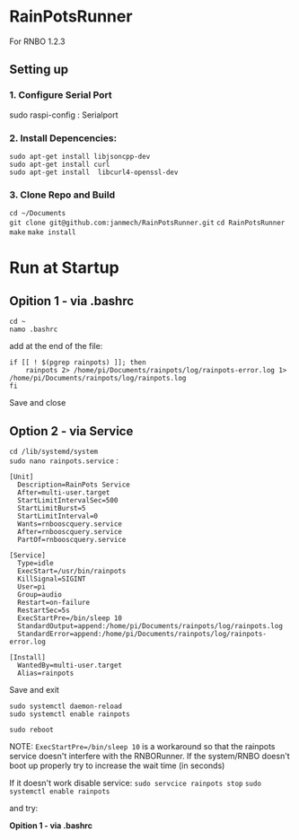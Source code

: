 # RainPotsRunner

For RNBO 1.2.3

## Setting up

### 1. Configure Serial Port
sudo raspi-config : Serialport

### 2. Install Depencencies: 
`sudo apt-get install libjsoncpp-dev`   
`sudo apt-get install curl`  
`sudo apt-get install  libcurl4-openssl-dev`    

### 3. Clone Repo and Build
`cd ~/Documents`  
`git clone git@github.com:janmech/RainPotsRunner.git`
`cd RainPotsRunner`
`make`
`make install`


# Run at Startup

## Opition 1 - via .bashrc
`cd ~`  
`namo .bashrc`  

add at the end of the file:


```
if [[ ! $(pgrep rainpots) ]]; then
    rainpots 2> /home/pi/Documents/rainpots/log/rainpots-error.log 1> /home/pi/Documents/rainpots/log/rainpots.log
fi
```
Save and close

## Option 2 - via Service

`cd /lib/systemd/system`  
`sudo nano rainpots.service` :    

```
[Unit]
  Description=RainPots Service
  After=multi-user.target
  StartLimitIntervalSec=500
  StartLimitBurst=5
  StartLimitInterval=0
  Wants=rnbooscquery.service
  After=rnbooscquery.service
  PartOf=rnbooscquery.service

[Service]
  Type=idle
  ExecStart=/usr/bin/rainpots
  KillSignal=SIGINT
  User=pi
  Group=audio
  Restart=on-failure
  RestartSec=5s
  ExecStartPre=/bin/sleep 10
  StandardOutput=append:/home/pi/Documents/rainpots/log/rainpots.log
  StandardError=append:/home/pi/Documents/rainpots/log/rainpots-error.log

[Install]
  WantedBy=multi-user.target
  Alias=rainpots
```
Save and exit  

`sudo systemctl daemon-reload`  
`sudo systemctl enable rainpots`  

`sudo reboot` 



NOTE: 
`ExecStartPre=/bin/sleep 10` is a workaround so that the rainpots service doesn't interfere with the RNBORunner. If the system/RNBO doesn't boot up properly try to increase the wait time (in seconds)

If it doesn't work disable service: 
`sudo servcice rainpots stop`
`sudo systemctl enable rainpots` 

and try:  

 **Opition 1 - via .bashrc**

